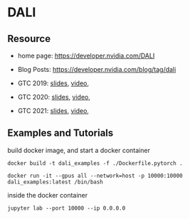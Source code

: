 # DALI

## Resource

- home page:  https://developer.nvidia.com/DALI 
- Blog Posts: https://developer.nvidia.com/blog/tag/dali

- GTC 2019: [slides](https://developer.download.nvidia.com/video/gputechconf/gtc/2019/presentation/s9925-fast-ai-data-pre-processing-with-nvidia-dali.pdf), [video](https://developer.nvidia.com/gtc/2019/video/S9925/video), 
- GTC 2020: [slides](), [video](https://developer.nvidia.com/gtc/2020/video/s21139), 
- GTC 2021: [slides](), [video](https://gtc21.event.nvidia.com/media/1_j4dk7w7q), 




## Examples and Tutorials


build docker image, and start a docker container

```
docker build -t dali_examples -f ./Dockerfile.pytorch .

docker run -it --gpus all --network=host -p 10000:10000 dali_examples:latest /bin/bash

```

inside the docker container

```
jupyter lab --port 10000 --ip 0.0.0.0
```